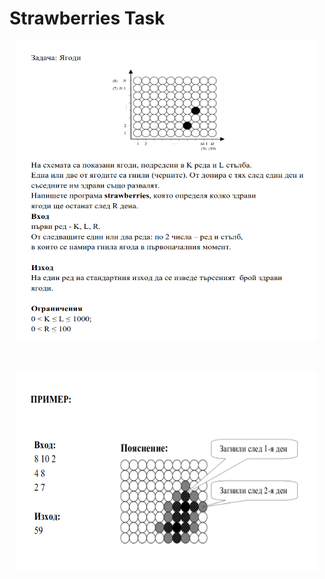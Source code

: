 # Strawberries Task
<p align="center">
    <img src="pic1.png" width="480px" height="480px">    
</p>
<br>
<p align="center">
    <img src="pic2.png"  width="480px" height=320px">
</p>
